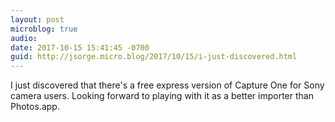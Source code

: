 ```yaml
---
layout: post
microblog: true
audio: 
date: 2017-10-15 15:41:45 -0700
guid: http://jsorge.micro.blog/2017/10/15/i-just-discovered.html
---
```

I just discovered that there's a free express version of Capture One for Sony camera users. Looking forward to playing with it as a better importer than Photos.app.

